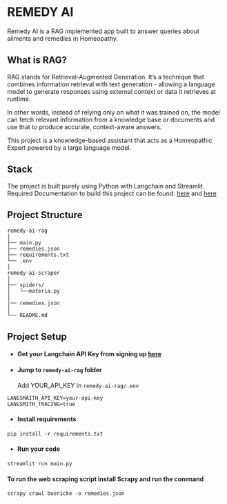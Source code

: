 # REMEDY AI

Remedy AI is a RAG implemented app built to answer queries about ailments and remedies in Homeopathy.

## What is RAG?

RAG stands for Retrieval-Augmented Generation. It’s a technique that combines information retrieval with text generation - allowing a language model to generate responses using external context or data it retrieves at runtime.

In other words, instead of relying only on what it was trained on, the model can fetch relevant information from a knowledge base or documents and use that to produce accurate, context-aware answers.

This project is a knowledge-based assistant that acts as a Homeopathic Expert powered by a large language model.

## Stack

The project is built purely using Python with Langchain and Streamlit. Required Documentation to build this project can be found: [here](https://python.langchain.com/docs/tutorials/rag/) and [here](https://docs.streamlit.io/develop/quick-reference/cheat-sheet)

## Project Structure

```
remedy-ai-rag
│
├── main.py
├── remedies.json
├── requirements.txt
└── .env
│
remedy-ai-scraper
│
├── spiders/
│   └──materia.py
│
│── remedies.json
│
└── README.md
```

## Project Setup

- #### Get your Langchain API Key from signing up [here](https://www.langchain.com/langchain)

- #### Jump to `remedy-ai-rag` folder

  Add YOUR_API_KEY in `remedy-ai-rag/.env`

```.env
LANGSMAITH_API_KEY=your-api-key
LANGSMITH_TRACING=true
```

- #### Install requirements

```
pip install -r requirements.txt
```

- #### Run your code

```
streamlit run main.py
```

#### To run the web scraping script install Scrapy and run the command

```
scrapy crawl boericke -o remedies.json
```
